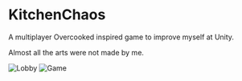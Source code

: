 # KitchenChaos
A multiplayer Overcooked inspired game to improve myself at Unity.

Almost all the arts were not made by me.

![Lobby](https://user-images.githubusercontent.com/53996617/225839691-e6f4b34a-67f2-4e59-998d-c820062a2ae9.png)
![Game](https://user-images.githubusercontent.com/53996617/225839711-b8700370-0311-4d6c-a368-da2ebdb0e454.png)
